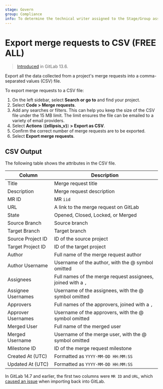 ```yaml
---
stage: Govern
group: Compliance
info: To determine the technical writer assigned to the Stage/Group associated with this page, see https://handbook.gitlab.com/handbook/product/ux/technical-writing/#assignments
---
```


# Export merge requests to CSV **(FREE ALL)**

> [Introduced](https://gitlab.com/gitlab-org/gitlab/-/issues/3619) in GitLab 13.6.

Export all the data collected from a project's merge requests into a comma-separated values (CSV) file.

To export merge requests to a CSV file:

1. On the left sidebar, select **Search or go to** and find your project.
1. Select **Code > Merge requests**.
1. Add any searches or filters. This can help you keep the size of the CSV file under the 15 MB limit. The limit ensures
   the file can be emailed to a variety of email providers.
1. Select **Actions** (**{ellipsis_v}**) **> Export as CSV**.
1. Confirm the correct number of merge requests are to be exported.
1. Select **Export merge requests**.

## CSV Output

The following table shows the attributes in the CSV file.

| Column             | Description                                                  |
|--------------------|--------------------------------------------------------------|
| Title              | Merge request title                                          |
| Description        | Merge request description                                    |
| MR ID              | MR `iid`                                                     |
| URL                | A link to the merge request on GitLab                        |
| State              | Opened, Closed, Locked, or Merged                            |
| Source Branch      | Source branch                                                |
| Target Branch      | Target branch                                                |
| Source Project ID  | ID of the source project                                     |
| Target Project ID  | ID of the target project                                     |
| Author             | Full name of the merge request author                        |
| Author Username    | Username of the author, with the @ symbol omitted            |
| Assignees          | Full names of the merge request assignees, joined with a `,` |
| Assignee Usernames | Username of the assignees, with the @ symbol omitted         |
| Approvers          | Full names of the approvers, joined with a `,`               |
| Approver Usernames | Username of the approvers, with the @ symbol omitted         |
| Merged User        | Full name of the merged user                                 |
| Merged Username    | Username of the merge user, with the @ symbol omitted        |
| Milestone ID       | ID of the merge request milestone                            |
| Created At (UTC)   | Formatted as `YYYY-MM-DD HH:MM:SS`                           |
| Updated At (UTC)   | Formatted as `YYYY-MM-DD HH:MM:SS`                           |

In GitLab 14.7 and earlier, the first two columns were `MR ID` and `URL`,
which [caused an issue](https://gitlab.com/gitlab-org/gitlab/-/issues/34769)
when importing back into GitLab.

